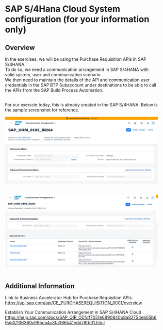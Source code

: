 # SAP S/4Hana Cloud System configuration (for your information only)

## Overview
In the exercises, we will be using the Purchase Requisition APIs in SAP S/4HANA. <br>
To do so, we need a communication arrangement in SAP S/4HANA with valid system, user and communication scenario.<br>
We then need to maintain the details of the API and communication user credentials in the SAP BTP Subaccount under destinations to be able to call the APIs from the SAP Build Process Automation. <br><br>

For our exerscie today, this is already created in the SAP S/4HANA.
Below is the sample screenshot for reference.

<img src="/intro/intro3/images/CommArra001.jpg"> <br><br>

<img src="/intro/intro3/images/CommArra002.jpg" ><br><br>

## Additional Information

Link to Business Accelerator Hub for Purchase Requisition APIs.
https://api.sap.com/api/CE_PURCHASEREQUISITION_0001/overview 

Establish Your Communication Arrangement in SAP S/4HANA Cloud
https://help.sap.com/docs/SAP_QIR_OD/df7051e6890840b8a82754eb65b69a50/106360c995cb4c3fa366b41edd76fb01.html
